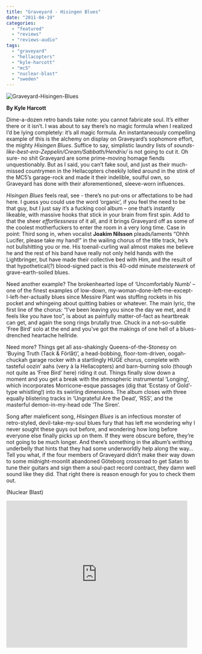 ```yaml
---
title: "Graveyard - Hisingen Blues"
date: "2011-04-19"
categories: 
  - "featured"
  - "reviews"
  - "reviews-audio"
tags: 
  - "graveyard"
  - "hellacopters"
  - "kyle-harcott"
  - "mc5"
  - "nuclear-blast"
  - "sweden"
---
```


![](http://www.hellbound.ca/wp-content/uploads/2011/04/Graveyard-Hisingen-Blues.jpg "Graveyard-Hisingen-Blues")

**By Kyle Harcott**

Dime-a-dozen retro bands take note: you cannot fabricate soul. It’s either there or it isn’t. I was about to say there’s no magic formula when I realized I’d be lying completely: it’s all magic formula. An instantaneously compelling example of this is the alchemy on display on Graveyard’s sophomore effort, the mighty _Hisingen Blues_. Suffice to say, simplistic laundry lists of _sounds-like-best-era-Zeppelin/Cream/Sabbath/Hendrix/<insert retro master here>_ is not going to cut it. Oh sure- no shit Graveyard are some prime-moving homage fiends unquestionably. But as I said, you can’t fake soul, and just as their much-missed countrymen in the Hellacopters cheekily lolled around in the stink of the MC5’s garage-rock and made it their indelible, soulful own, so Graveyard has done with their aforementioned, sleeve-worn influences.

_Hisingen Blues_ feels real, see - there’s no put-ons or affectations to be had here. I guess you could use the word ‘organic’, if you feel the need to be that guy, but I just say it’s a fucking cool album – one that’s instantly likeable, with massive hooks that stick in your brain from first spin. Add to that the sheer _effortlessness_ of it all, and it brings Graveyard off as some of the coolest motherfuckers to enter the room in a very long time. Case in point: Third song in, when vocalist **Joakim Nilsson** pleads/laments “Ohhh Lucifer, please take my hand!” in the wailing chorus of the title track, he’s not bullshitting you or me. His toenail-curling wail almost makes me believe he and the rest of his band have really not only held hands with the Lightbringer, but have made their collective bed with Him, and the result of that hypothetical(?) blood-signed pact is this 40-odd minute _meisterwerk_ of grave-earth-soiled blues.

Need another example? The brokenhearted lope of ‘Uncomfortably Numb’ – one of the finest examples of low-down, my-woman-done-left-me-except-I-left-her-actually blues since Messire Plant was stuffing rockets in his pocket and whingeing about quitting babies or whatever. The main lyric, the first line of the chorus: “I’ve been leaving you since the day we met, and it feels like you have too”, is about as painfully matter-of-fact as heartbreak can get, and again the song rings brutally true. Chuck in a not-so-subtle ‘Free Bird’ solo at the end and you’ve got the makings of one hell of a blues-drenched heartache hellride.

Need more? Things get all ass-shakingly Queens-of-the-Stonesy on ‘Buying Truth (Tack & Förlåt)’, a head-bobbing, floor-tom-driven, oogah-chuckah garage rocker with a startlingly HUGE chorus, complete with tasteful oozin’ aahs (very à la Hellacopters) and barn-burning solo (though not quite as ‘Free Bird’ here) riding it out. Things finally slow down a moment and you get a break with the atmospheric instrumental ‘Longing’, which incorporates Morricone-esque passages (dig that ‘Ecstasy of Gold’-type whistling!) into its swirling dimensions. The album closes with three equally blistering tracks in ‘Ungrateful Are the Dead’, ‘RSS’, and the masterful demon-in-my-head ode ‘The Siren’.

Song after maleficent song, _Hisingen Blues_ is an infectious monster of retro-styled, devil-take-my-soul blues fury that has left me wondering why I never sought these guys out before, and wondering how long before everyone else finally picks up on them. If they were obscure before, they’re not going to be much longer. And there’s something in the album’s writhing underbelly that hints that they had some underworldly help along the way… Tell you what, if the four members of Graveyard didn’t make their way down to some midnight-moonlit abandoned Göteborg crossroad to get Satan to tune their guitars and sign them a soul-pact record contract, they damn well sound like they did. That right there is reason enough for you to check them out.

(Nuclear Blast)

<iframe title="YouTube video player" width="480" height="390" src="http://www.youtube.com/embed/OnGBa8dVm6k" frameborder="0" allowfullscreen></iframe>
